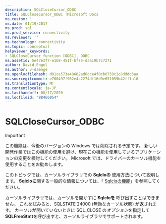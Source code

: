 ```yaml
---
description: SQLCloseCursor_ODBC
title: SQLCloseCursor_ODBC |Microsoft Docs
ms.custom: ''
ms.date: 01/19/2017
ms.prod: sql
ms.prod_service: connectivity
ms.reviewer: ''
ms.technology: connectivity
ms.topic: conceptual
helpviewer_keywords:
- SQLCloseCursor function [ODBC], ODBC
ms.assetid: 5e47e3f7-e1b8-451f-bf75-daa19b7c7271
author: David-Engel
ms.author: v-daenge
ms.openlocfilehash: d91ce573a48602ad6dce4f0cb0759c2c8dddd3aa
ms.sourcegitcommit: e700497f962e4c2274df16d9e651059b42ff1a10
ms.translationtype: MT
ms.contentlocale: ja-JP
ms.lasthandoff: 08/17/2020
ms.locfileid: "88466054"
---
```

# <a name="sqlclosecursor_odbc"></a>SQLCloseCursor_ODBC
> [!IMPORTANT]  
>  この機能は、今後のバージョンの Windows では削除される予定です。 新しい開発作業ではこの機能の使用を避け、現在この機能を使用しているアプリケーションの変更を検討してください。 Microsoft では、ドライバーのカーソル機能を使用することをお勧めします。  
  
 このトピックでは、カーソルライブラリでの **Sqlcloの** 使用方法について説明します。 **Sqlcloに**関する一般的な情報については、「 [Sqlcloの機能](../../../odbc/reference/syntax/sqlclosecursor-function.md)」を参照してください。  
  
 カーソルライブラリでは、カーソルを開かずに **Sqlcloを** 呼び出すことはできません。 これを試みると、SQLSTATE 24000 (無効なカーソル状態) が返されます。 カーソルが開いていないときに SQL_CLOSE の*オプション*を指定して**SQLFreeStmt**を呼び出すと、カーソルライブラリでサポートされます。
